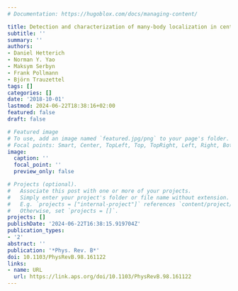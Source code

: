 ```yaml
---
# Documentation: https://hugoblox.com/docs/managing-content/

title: Detection and characterization of many-body localization in central spin models
subtitle: ''
summary: ''
authors:
- Daniel Hetterich
- Norman Y. Yao
- Maksym Serbyn
- Frank Pollmann
- Björn Trauzettel
tags: []
categories: []
date: '2018-10-01'
lastmod: 2024-06-22T18:38:16+02:00
featured: false
draft: false

# Featured image
# To use, add an image named `featured.jpg/png` to your page's folder.
# Focal points: Smart, Center, TopLeft, Top, TopRight, Left, Right, BottomLeft, Bottom, BottomRight.
image:
  caption: ''
  focal_point: ''
  preview_only: false

# Projects (optional).
#   Associate this post with one or more of your projects.
#   Simply enter your project's folder or file name without extension.
#   E.g. `projects = ["internal-project"]` references `content/project/deep-learning/index.md`.
#   Otherwise, set `projects = []`.
projects: []
publishDate: '2024-06-22T16:38:15.919704Z'
publication_types:
- '2'
abstract: ''
publication: '*Phys. Rev. B*'
doi: 10.1103/PhysRevB.98.161122
links:
- name: URL
  url: https://link.aps.org/doi/10.1103/PhysRevB.98.161122
---
```

